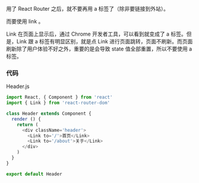 用了 React Router 之后，就不要再用 a 标签了（除非要链接到外站）。

而要使用 link 。


Link 在页面上显示后，通过 Chrome 开发者工具，可以看到就变成了 a 标签。但是，Link 跟 a 标签有明显区别，就是点 Link 进行页面跳转，页面不刷新。而页面刷新除了用户体验不好之外，重要的是会导致 state 值全部重置，所以不要使用 a 标签。

### 代码

Header.js

```js
import React, { Component } from 'react'
import { Link } from 'react-router-dom'

class Header extends Component {
  render () {
    return (
      <div className='header'>
        <Link to='/'>首页</Link>
        <Link to='/about'>关于</Link>
      </div>
    )
  }
}

export default Header
```
